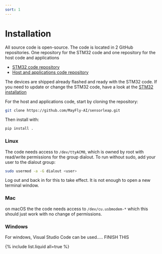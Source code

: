 ```yaml
---
sort: 1
---
```


# Installation

All source code is open-source. The code is located in 2 GitHub repositories. One repository for the STM32 code and one
repository for the host code and applications

- [STM32 code repository](https://github.com/MayFly-AI/stm32-sensorleap)
- [Host and applications code repository](https://github.com/MayFly-AI/sensorleap)

The devices are shipped already flashed and ready with the STM32 code. If you need to update or change the STM32 code, have a look at the [STM32 installation](/sensorleap-manual/setup/stm32_install)

For the host and applications code, start by cloning the repository:
```bash
git clone https://github.com/MayFly-AI/sensorleap.git
```

Then install with:
```bash
pip install .
```

### Linux
The code needs access to `/dev/ttyACM0`, which is owned by root with read/write permissions for the group dialout. To run without sudo, add your user to the dialout group:

```bash
sudo usermod -a -G dialout <user>
```
Log out and back in for this to take effect. It is not enough to open a new terminal window.

### Mac
on macOS the the code needs access to `/dev/cu.usbmodem-*` which this should just work with no change of permissions.


### Windows
For windows, Visual Studio Code can be used..... FINISH THIS


{% include list.liquid all=true %}
